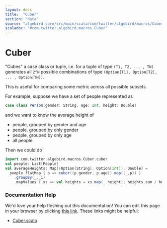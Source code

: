 ```yaml
---
layout: docs
title:  "Cuber"
section: "data"
source: "algebird-core/src/main/scala/com/twitter/algebird/macros/Cuber.scala"
scaladoc: "#com.twitter.algebird.macros.Cuber"
---
```


# Cuber

"Cubes" a case class or tuple, i.e. for a tuple of type `(T1, T2, ... , TN)` generates all `2^N` possible combinations of type `(Option[T1], Option[T2], ... , Option[TN])`.

This is useful for comparing some metric across all possible subsets.

For example, suppose we have a set of people represented as


```scala
case class Person(gender: String, age: Int, height: Double)
```

and we want to know the average height of

- people, grouped by gender and age
- people, grouped by only gender
- people, grouped by only age
- all people

Then we could do

```scala
import com.twitter.algebird.macros.Cuber.cuber
val people: List[People]
val averageHeights: Map[(Option[String], Option[Int]), Double] =
  people.flatMap { p => cuber((p.gender, p.age)).map((_,p)) }
    .groupBy(_._1)
    .mapValues { xs => val heights = xs.map(_.height); heights.sum / heights.length }
```

### Documentation Help

We'd love your help fleshing out this documentation! You can edit this page in your browser by clicking [this link](https://github.com/twitter/algebird/edit/develop/docs/src/main/tut/datatypes/combinator/cuber.md). These links might be helpful:

- [Cuber.scala](https://github.com/twitter/algebird/blob/develop/algebird-core/src/main/scala/com/twitter/algebird/Cuber.scala)
